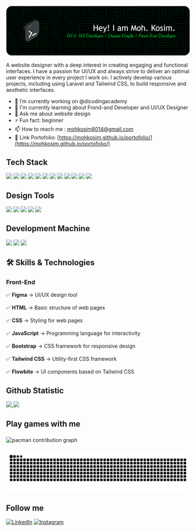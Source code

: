 <!-- ## Hi! 👋 I'm Kosim. -->

![Moh.Kosim](img/github-header-banner1.png)

A website designer with a deep interest in creating engaging and functional interfaces. I have a passion for UI/UX and always strive to deliver an optimal user experience in every project I work on.
I actively develop various projects, including using Laravel and Tailwind CSS, to build responsive and aesthetic interfaces.

- 🔭 I’m currently working on @dicodingacademy
- 🌱 I'm currently learning about Frond-and Developer and UI/UX Designer
- 💬 Ask me about website design
- ⚡ Fun fact: beginner
- 📫 How to reach me : mohkosim8014@gmail.com
- 📂 Link Portofolio: [https://mohkosim.github.io/portofolio/](https://mohkosim.github.io/portofolio/)

## Tech Stack

  <img src="https://img.shields.io/badge/HTML-E34F26?style=for-the-badge&logo=html5&logoColor=white"/>
  <img src="https://img.shields.io/badge/CSS-1572B6?style=for-the-badge&logo=css3&logoColor=white"/>
  <img src="https://img.shields.io/badge/JavaScript-323330?style=for-the-badge&logo=javascript&logoColor=F7DF1E"/>
  <img src="https://img.shields.io/badge/Laravel-FF2D20?style=for-the-badge&logo=laravel&logoColor=white"/>
  <img src="https://img.shields.io/badge/Laragon-0E83CD?style=for-the-badge&logo=Laragon&logoColor=white"/>
  <img src="https://img.shields.io/badge/Bootstrap-563D7C?style=for-the-badge&logo=bootstrap&logoColor=white"/>
  <img src="https://img.shields.io/badge/Tailwind_CSS-38B2AC?style=for-the-badge&logo=tailwind-css&logoColor=white"/>
  <img src="https://img.shields.io/badge/Flowbite-%230064ff.svg?style=for-the-badge&logo=flowbite&logoColor=white"/>
  <img src="https://img.shields.io/badge/React-20232A?style=for-the-badge&logo=react&logoColor=61DAFB"/>
  <img src="https://img.shields.io/badge/npm-CB3837?style=for-the-badge&logo=npm&logoColor=white"/>
  <img src="https://img.shields.io/badge/TypeScript-007ACC?style=for-the-badge&logo=typescript&logoColor=white"/>
  <img src="https://img.shields.io/badge/Zod-000000?style=for-the-badge&logo=zod&logoColor=3068B7"/>

<br>

## Design Tools

<img src="https://img.shields.io/badge/Figma-F24E1E?style=for-the-badge&logo=figma&logoColor=white"/>
<img src="https://img.shields.io/badge/Adobe%20Illustrator-FF9A00?style=for-the-badge&logo=adobe%20illustrator&logoColor=white"/>
<img src="https://img.shields.io/badge/Adobe%20Photoshop-31A8FF?style=for-the-badge&logo=Adobe%20Photoshop&logoColor=black"/>
<img src="https://img.shields.io/badge/Adobe%20Premiere%20Pro-9999FF?style=for-the-badge&logo=Adobe%20Premiere%20Pro&logoColor=white"/>
<img src="https://img.shields.io/badge/Canva-%2300C4CC.svg?&style=for-the-badge&logo=Canva&logoColor=white"/>

  <br>

## Development Machine

<img src="https://img.shields.io/badge/hp%20laptop-0096D6?style=for-the-badge&logo=hp&logoColor=white"/>
<img src="https://img.shields.io/badge/Intel%20Core_i5_12th-0071C5?style=for-the-badge&logo=intel&logoColor=white"/>
<img src="https://img.shields.io/badge/NVIDIA-RTX 3050-76B900?style=for-the-badge&logo=nvidia&logoColor=white"/>

  <br>

## 🛠️ Skills & Technologies

### Front-End

✅ **Figma** → UI/UX design tool <br>  
✅ **HTML** → Basic structure of web pages <br>  
✅ **CSS** → Styling for web pages <br>  
✅ **JavaScript** → Programming language for interactivity <br>  
✅ **Bootstrap** → CSS framework for responsive design <br>  
✅ **Tailwind CSS** → Utility-first CSS framework <br>  
✅ **Flowbite** → UI components based on Tailwind CSS <br>

## Github Statistic

<p align="left">
<a href="https://github.com/MohKosim">
  <img height="180em" src="https://github-readme-stats-eight-theta.vercel.app/api?username=MohKosim&show_icons=true&theme=algolia&include_all_commits=true&count_private=true"/>
  <img height="180em" src="https://github-readme-stats-eight-theta.vercel.app/api/top-langs/?username=MohKosim&layout=compact&langs_count=8&theme=algolia"/>
</a>
</p>

<h2 align="left">Play games with me</h2>

###

<picture>
  <source media="(prefers-color-scheme: dark)" srcset="https://raw.githubusercontent.com/Mohkosim/Mohkosim/output/pacman-contribution-graph-dark.svg">
  <source media="(prefers-color-scheme: light)" srcset="https://raw.githubusercontent.com/Mohkosim/Mohkosim/output/pacman-contribution-graph.svg">
  <img alt="pacman contribution graph" src="https://raw.githubusercontent.com/Mohkosim/Mohkosim/output/pacman-contribution-graph.svg">
</picture>

###

<img src="https://raw.githubusercontent.com/Mohkosim/Mohkosim/output/snake.svg" alt="Snake animation" />

###

## Follow me

[![LinkedIn](https://img.shields.io/badge/LinkedIn-blue?style=for-the-badge&logo=linkedin&logoColor=white)](https://www.linkedin.com/in/moh-kosim-2064892b7/)
[![Instagram](https://img.shields.io/badge/Instagram-%23E4405F.svg?style=for-the-badge&logo=instagram&logoColor=white)](https://www.instagram.com/moh.kosim643_/)
